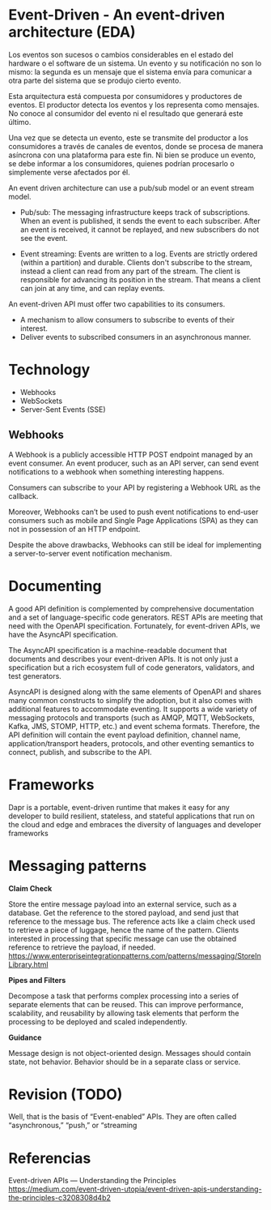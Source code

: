 # Event-Driven - An event-driven architecture (EDA)
 
Los eventos son sucesos o cambios considerables en el estado del hardware o el software de un sistema. Un evento y su notificación no son lo mismo: la segunda es un mensaje que el sistema envía para comunicar a otra parte del sistema que se produjo cierto evento.

Esta arquitectura está compuesta por consumidores y productores de eventos. El productor detecta los eventos y los representa como mensajes. No conoce al consumidor del evento ni el resultado que generará este último. 

Una vez que se detecta un evento, este se transmite del productor a los consumidores a través de canales de eventos, donde se procesa de manera asíncrona con una plataforma para este fin. Ni bien se produce un evento, se debe informar a los consumidores, quienes podrían procesarlo o simplemente verse afectados por él. 


An event driven architecture can use a pub/sub model or an event stream model.

-    Pub/sub: The messaging infrastructure keeps track of subscriptions. When an event is published, it sends the event to each subscriber. After an event is received, it cannot be replayed, and new subscribers do not see the event.

-    Event streaming: Events are written to a log. Events are strictly ordered (within a partition) and durable. Clients don't subscribe to the stream, instead a client can read from any part of the stream. The client is responsible for advancing its position in the stream. That means a client can join at any time, and can replay events.


An event-driven API must offer two capabilities to its consumers.

- A mechanism to allow consumers to subscribe to events of their interest.
- Deliver events to subscribed consumers in an asynchronous manner.
	
# Technology 
	
- Webhooks
- WebSockets
- Server-Sent Events (SSE)

## Webhooks

A Webhook is a publicly accessible HTTP POST endpoint managed by an event consumer. An event producer, such as an API server, can send event notifications to a webhook when something interesting happens.

Consumers can subscribe to your API by registering a Webhook URL as the callback.

Moreover, Webhooks can’t be used to push event notifications to end-user consumers such as mobile and Single Page Applications (SPA) as they can not in possession of an HTTP endpoint.

Despite the above drawbacks, Webhooks can still be ideal for implementing a server-to-server event notification mechanism.

# Documenting 

A good API definition is complemented by comprehensive documentation and a set of language-specific code generators. REST APIs are meeting that need with the OpenAPI specification. Fortunately, for event-driven APIs, we have the AsyncAPI specification.

The AsyncAPI specification is a machine-readable document that documents and describes your event-driven APIs. It is not only just a specification but a rich ecosystem full of code generators, validators, and test generators.

AsyncAPI is designed along with the same elements of OpenAPI and shares many common constructs to simplify the adoption, but it also comes with additional features to accommodate eventing. It supports a wide variety of messaging protocols and transports (such as AMQP, MQTT, WebSockets, Kafka, JMS, STOMP, HTTP, etc.) and event schema formats. Therefore, the API definition will contain the event payload definition, channel name, application/transport headers, protocols, and other eventing semantics to connect, publish, and subscribe to the API.

# Frameworks 

Dapr is a portable, event-driven runtime that makes it easy for any developer to build resilient, stateless, and stateful applications that run on the cloud and edge and embraces the diversity of languages and developer frameworks

# Messaging patterns

**Claim Check**


Store the entire message payload into an external service, such as a database. Get the reference to the stored payload, and send just that reference to the message bus. The reference acts like a claim check used to retrieve a piece of luggage, hence the name of the pattern. Clients interested in processing that specific message can use the obtained reference to retrieve the payload, if needed.
https://www.enterpriseintegrationpatterns.com/patterns/messaging/StoreInLibrary.html

**Pipes and Filters**

Decompose a task that performs complex processing into a series of separate elements that can be reused. This can improve performance, scalability, and reusability by allowing task elements that perform the processing to be deployed and scaled independently.



**Guidance**
 
Message design is not object-oriented design. Messages should contain state, not behavior. Behavior should be in a separate class or service.



# Revision (TODO)

Well, that is the basis of “Event-enabled” APIs. They are often called “asynchronous,” “push,” or “streaming




# Referencias

Event-driven APIs — Understanding the Principles
https://medium.com/event-driven-utopia/event-driven-apis-understanding-the-principles-c3208308d4b2

	
	